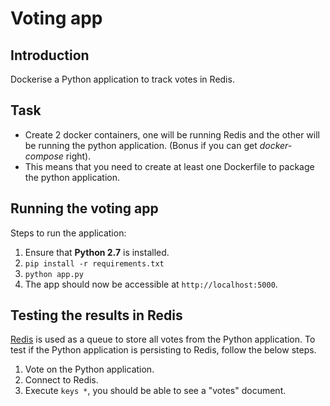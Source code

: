 # Voting app

## Introduction
Dockerise a Python application to track votes in Redis.

## Task
- Create 2 docker containers, one will be running Redis and the other will be
  running the python application. (Bonus if you can get _docker-compose_ right).
- This means that you need to create at least one Dockerfile to package the python
  application.

## Running the voting app
Steps to run the application:
1. Ensure that **Python 2.7** is installed.
2. `pip install -r requirements.txt`
3. `python app.py`
4. The app should now be accessible at `http://localhost:5000`.

## Testing the results in Redis
[Redis](https://redis.io/) is used as a queue to store all votes from the Python application. To test
if the Python application is persisting to Redis, follow the below steps.
1. Vote on the Python application.
2. Connect to Redis.
3. Execute `keys *`, you should be able to see a "votes" document.

